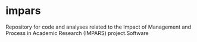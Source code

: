 # impars
Repository for code and analyses related to the Impact of Management and Process in Academic Research (IMPARS) project.Software
